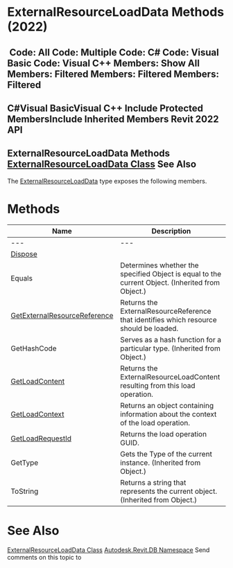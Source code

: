 # ExternalResourceLoadData Methods (2022)

﻿
 Code: All Code: Multiple Code: C# Code: Visual Basic Code: Visual C++  Members: Show All Members: Filtered Members: Filtered Members: Filtered   
---  
C#Visual BasicVisual C++
Include Protected MembersInclude Inherited Members
Revit 2022 API  
---  
ExternalResourceLoadData Methods  
[ExternalResourceLoadData Class](e2156349-e735-775f-8cfa-4eaa6bda9f3b.md "ExternalResourceLoadData Class") See Also  
---  
The [ExternalResourceLoadData](e2156349-e735-775f-8cfa-4eaa6bda9f3b.md "ExternalResourceLoadData Class") type exposes the following members.
# Methods
| Name | Description |
| --- | --- |
| --- | --- | --- |
| [Dispose](5b80b774-9bd3-10be-5524-f5eb0460c8d9.md "Dispose Method") |
| Equals | Determines whether the specified Object is equal to the current Object. (Inherited from Object.) |
| [GetExternalResourceReference](9d7e42c8-561c-374b-e8d9-d16c1f46dfa9.md "GetExternalResourceReference Method") | Returns the ExternalResourceReference that identifies which resource should be loaded. |
| GetHashCode | Serves as a hash function for a particular type.  (Inherited from Object.) |
| [GetLoadContent](17491a3b-1bc7-161c-56e0-836c58537585.md "GetLoadContent Method") | Returns the ExternalResourceLoadContent resulting from this load operation. |
| [GetLoadContext](a22e400a-700b-1dc3-fd62-8f1af22ffdcf.md "GetLoadContext Method") | Returns an object containing information about the context of the load operation. |
| [GetLoadRequestId](100db979-8bf8-f9a2-fe8d-9db4d8656224.md "GetLoadRequestId Method") | Returns the load operation GUID. |
| GetType | Gets the Type of the current instance. (Inherited from Object.) |
| ToString | Returns a string that represents the current object. (Inherited from Object.) |

# See Also
[ExternalResourceLoadData Class](e2156349-e735-775f-8cfa-4eaa6bda9f3b.md "ExternalResourceLoadData Class")
[Autodesk.Revit.DB Namespace](87546ba7-461b-c646-cbb1-2cb8f5bff8b2.md "Autodesk.Revit.DB Namespace")
Send comments on this topic to 